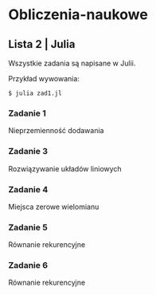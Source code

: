 # Obliczenia-naukowe
## Lista 2 | Julia

Wszystkie zadania są napisane w Julii.

Przykład wywowania:
```Shell
$ julia zad1.jl
```

### Zadanie 1
Nieprzemienność dodawania

### Zadanie 3
Rozwiązywanie układów liniowych

### Zadanie 4
Miejsca zerowe wielomianu

### Zadanie 5
Równanie rekurencyjne

### Zadanie 6
Równanie rekurencyjne
